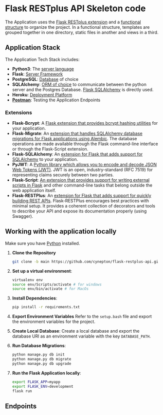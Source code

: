 # Flask RESTplus API Skeleton code

The Application uses the [Flask RESTplus extension](https://flask-restplus.readthedocs.io/) and a [functional structure](http://exploreflask.com/en/latest/blueprints.html#functional-structure) to organize the project. In a functional structure, templates are grouped together in one directory, static files in another and views in a third.

## Application Stack

The Application Tech Stack includes:
- **Python3**: The [server language](https://www.python.org/downloads/)
- **Flask**: [Server Framework](https://flask.palletsprojects.com/en/1.1.x/)
- **PostgreSQL**: [Database](https://www.postgresql.org/) of choice
- **SQLAlchemy**: [ORM of choice](https://www.sqlalchemy.org/) to communicate between the python server and the Postgres Database. [Flask SQLAlchemy](https://flask-sqlalchemy.palletsprojects.com/en/2.x/) is directly used.
- **Heroku**: [Deployment Platform](https://www.heroku.com/)
- **[Postman](https://www.postman.com/)**: Testing the Application Endpoints

### Extensions
- **Flask-Bcrypt**: A [Flask extension that provides bcrypt hashing utilities](https://flask-bcrypt.readthedocs.io/) for your application.
- **Flask-Migrate**: An [extension that handles SQLAlchemy database migrations for Flask applications using Alembic](https://flask-migrate.readthedocs.io/). The database operations are made available through the Flask command-line interface or through the Flask-Script extension.
- **Flask-SQLAlchemy**: An [extension for Flask that adds support for SQLAlchemy](http://flask-sqlalchemy.pocoo.org/) to your application.
- **PyJWT**: A [Python library which allows you to encode and decode JSON Web Tokens (JWT)](https://pyjwt.readthedocs.io/). JWT is an open, industry-standard (RFC 7519) for representing claims securely between two parties.
- **Flask-Script**: [An extension that provides support for writing external scripts in Flask](https://flask-script.readthedocs.io/) and other command-line tasks that belong outside the web application itself.
- **Flask-RESTPlus**: An [extension for Flask that adds support for quickly building REST APIs](https://flask-restplus.readthedocs.io/). Flask-RESTPlus encourages best practices with minimal setup. It provides a coherent collection of decorators and tools to describe your API and expose its documentation properly (using Swagger).

## Working with the application locally
Make sure you have [Python](https://www.python.org/downloads/) installed.

1. **Clone the Repository**
    ```bash
    git clone -b main https://github.com/cynepton/flask-restplus-api.git
    ```

2. **Set up a virtual environment**:
    ```bash
    virtualenv env
    source env/Scripts/activate # for windows
    source env/bin/activate # for MacOs
    ```

3. **Install Dependencies**:
    ```bash
    pip install -r requirements.txt
    ```

4. **Export Environment Variables**
    Refer to the `setup.bash` file and export the environment variables for the project.

5. **Create Local Database**:
    Create a local database and export the database URI as an environment variable with the key `DATABASE_PATH`.

6. **Run Database Migrations**:
    ```bash
    python manage.py db init
    python manage.py db migrate
    python manage.py db upgrade
    ```

7. **Run the Flask Application locally**:
    ```bash
    export FLASK_APP=myapp
    export FLASK_ENV=development
    flask run
    ```

## Endpoints